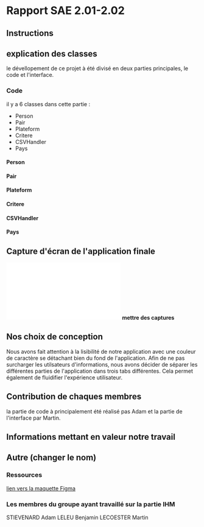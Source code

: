 # Rapport SAE 2.01-2.02

## Instructions

## explication des classes

le dévellopement de ce projet à été divisé en deux parties principales, le code et l'interface.

### Code

il y a 6 classes dans cette partie :

- Person
- Pair
- Plateform
- Critere
- CSVHandler
- Pays

#### Person

#### Pair

#### Plateform

#### Critere

#### CSVHandler

#### Pays

## Capture d'écran de l'application finale

![Capture d'écran de l'application](chemin/vers/image.ext)
__mettre des captures__

## Nos choix de conception

Nous avons fait attention à la lisibilité de notre application avec une couleur de caractère se détachant bien du fond de l'application.
Afin de ne pas surcharger les utilsateurs d'informations, nous avons décider de séparer les différentes parties de l'application dans trois tabs différentes. Cela permet également de fluidifier l'expérience utilisateur.

## Contribution de chaques membres

la partie de code à principalement été réalisé pas Adam et la partie de l'interface par Martin.

## Informations mettant en valeur notre travail

## Autre (changer le nom)

### Ressources

[lien vers la maquette Figma]()  

### Les membres du groupe ayant travaillé sur la partie IHM

STIEVENARD Adam
LELEU Benjamin
LECOESTER Martin
